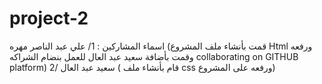 # project-2
اسماء المشاركين :
1/ علي عبد الناصر مهره (قمت بأنشاء ملف المشروع Html ورفعه وقمت بأضافة سعيد عبد العال للعمل بنضام الشراكه collaborating on GITHUB platform)
2/ سعيد عبد العال ( قام بأنشاء ملف css ورفعه على المشروع) 
